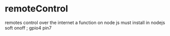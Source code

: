 # remoteControl
remotes control over the internet a function on node js must install in nodejs soft onoff ; gpio4 pin7
